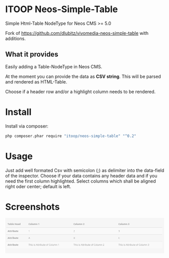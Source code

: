 # ITOOP Neos-Simple-Table
Simple Html-Table NodeType for Neos CMS >= 5.0

Fork of https://github.com/dlubitz/vivomedia-neos-simple-table with additions.

## What it provides
Easily adding a Table-NodeType in Neos CMS. 

At the moment you can provide the data as **CSV string**. This will be parsed and rendered as HTML-Table.

Choose if a header row and/or a highlight column needs to be rendered. 

# Install
Install via composer:
```bash
php composer.phar require "itoop/neos-simple-table" "^0.2"
```
# Usage
Just add well formated Csv with semicolon (;) as delimiter into the data-field of the inspector. 
Choose if your data contains any header data and if you need the first column highlighted.
Select columns which shall be aligned right oder center; default is left.

# Screenshots
![Resulting table](/Docs/screenshot_result.png?raw=true "Resulting table")

